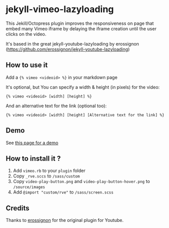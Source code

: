 jekyll-vimeo-lazyloading
========================

This Jekill/Octopress plugin improves the responsiveness on page that embed many Vimeo iframe by delaying the iframe creation until the user clicks on the video.

It's based in the great jekyll-youtube-lazyloading by erossignon (https://github.com/erossignon/jekyll-youtube-lazyloading)

## How to use it 

Add a ```{% vimeo <videoid> %}``` in your markdown page

It's optional, but You can specify a width & height (in pixels) for the video:

```{% vimeo <videoid> [width] [height] %}```

And an alternative text for the link (optional too):

```{% vimeo <videoid> [width] [height] [Alternative text for the link] %}```


## Demo 
  
See [this page for a demo](https://pornohardware.com/2014/09/27-jekyll-vimeo-lazyloading-un-nuevo-plugin-para-mostrar-videos-de-vimeo-en-octopress)


## How to install it ?

1. Add ```vimeo.rb``` to your ```plugin``` folder
2. Copy ```_rve.sccs``` to ```/sass/custom```
3. Copy ```video-play-button.png``` and ```video-play-button-hover.png``` to ```/source/images```
4. Add ```@import "custom/rve"``` to  ```/sass/screen.scss```


## Credits

Thanks to [erossignon](https://github.com/erossignon) for the original plugin for Youtube.
